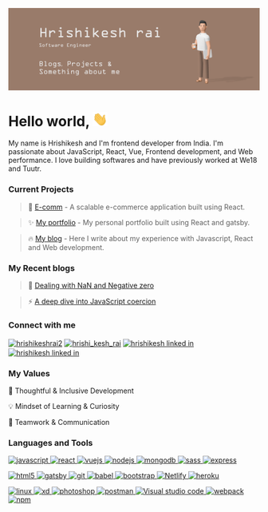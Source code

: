 [![Header](https://github.com/SskYwaLkeR/sskywalker/blob/main/Github-header.png?raw=true  "Header")](https://some-url.dev/)


# Hello world, <img src="https://github.com/SskYwaLkeR/sskywalker/blob/main/wave.gif?raw=true" width="30px"> 


My name is Hrishikesh and I'm frontend developer from India. I'm passionate about JavaScript, React, Vue, Frontend development, and Web performance. I love building softwares and have previously worked at We18 and Tuutr.


### Current Projects

> 🛒 [E-comm](https://github.com/SskYwaLkeR/e-comm) -  A scalable e-commerce application built using React.

> ✨ [My portfolio](https://github.com/SskYwaLkeR/my-portfolio) - My personal portfolio built using React and gatsby.

> 🔥 [My blog](https://github.com/SskYwaLkeR/my-blog) - Here I write about my experience with Javascript, React and Web development.


### My Recent blogs

> 🎃 [Dealing with NaN and Negative zero](https://hrishikesh-blogs.netlify.app/NaN-and-negative-zero/)

> ⚡ [A deep dive into JavaScript coercion](https://hrishikesh-blogs.netlify.app/JavaScript-Coercion-deep-dive/)

### Connect with me
<p align="left">
<a href="https://twitter.com/hrishikeshrai2" target="blank"><img align="center" src="https://www.vectorlogo.zone/logos/twitter/twitter-official.svg" alt="hrishikeshrai2" height="30" width="35" /></a>
<a href="https://instagram.com/hrishi_kesh_rai" target="blank"><img align="center" src="https://www.vectorlogo.zone/logos/instagram/instagram-icon.svg" alt="hrishi_kesh_rai" height="30" width="30" /></a>
<a href="https://www.linkedin.com/in/hrishikesh-rai-b04a88179/" target="blank"><img align="center" src="https://www.vectorlogo.zone/logos/linkedin/linkedin-icon.svg" alt="hrishikesh linked in" height="30" width="40" /></a>
<a href="mailto:hkrai39@gmail.com"><img align="center" src="https://www.vectorlogo.zone/logos/gmail/gmail-icon.svg" alt="hrishikesh linked in" height="30" width="40" /></a>
</p>

### My Values 

🧠 Thoughtful & Inclusive Development

💡  Mindset of Learning & Curiosity

🙌 Teamwork & Communication


### Languages and Tools

<p align="left">

<a href="https://developer.mozilla.org/en-US/docs/Web/JavaScript" target="_blank"> <img src="https://devicons.github.io/devicon/devicon.git/icons/javascript/javascript-original.svg" alt="javascript" width="40" height="40"/> </a> <a href="https://reactjs.org/" target="_blank"> <img src="https://devicons.github.io/devicon/devicon.git/icons/react/react-original-wordmark.svg" alt="react" width="40" height="40"/> </a> <a href="https://vuejs.org/" target="_blank"> <img src="https://devicons.github.io/devicon/devicon.git/icons/vuejs/vuejs-original-wordmark.svg" alt="vuejs" width="40" height="40"/> </a> <a href="https://nodejs.org" target="_blank"> <img src="https://devicons.github.io/devicon/devicon.git/icons/nodejs/nodejs-original-wordmark.svg" alt="nodejs" width="40" height="40"/> </a> <a href="https://www.mongodb.com/" target="_blank"> <img src="https://devicons.github.io/devicon/devicon.git/icons/mongodb/mongodb-original-wordmark.svg" alt="mongodb" width="40" height="40"/> </a> <a href="https://sass-lang.com" target="_blank"> <img src="https://devicons.github.io/devicon/devicon.git/icons/sass/sass-original.svg" alt="sass" width="40" height="40"/> </a> <a href="https://expressjs.com" target="_blank"> <img src="https://devicons.github.io/devicon/devicon.git/icons/express/express-original-wordmark.svg" alt="express" width="40" height="40"/> </a>


</p>

<p align="left">
<a href="https://www.w3.org/html/" target="_blank"> <img src="https://devicons.github.io/devicon/devicon.git/icons/html5/html5-original-wordmark.svg" alt="html5" width="40" height="40"/> </a> <a href="https://www.gatsbyjs.com/" target="_blank"> <img src="https://www.vectorlogo.zone/logos/gatsbyjs/gatsbyjs-icon.svg" alt="gatsby" width="40" height="40"/> </a> <a href="https://git-scm.com/" target="_blank"> <img src="https://www.vectorlogo.zone/logos/git-scm/git-scm-icon.svg" alt="git" width="40" height="40"/> </a> <a href="https://babeljs.io/" target="_blank"> <img src="https://www.vectorlogo.zone/logos/babeljs/babeljs-icon.svg" alt="babel" width="40" height="40"/> </a> <a href="https://getbootstrap.com" target="_blank"> <img src="https://devicons.github.io/devicon/devicon.git/icons/bootstrap/bootstrap-plain.svg" alt="bootstrap" width="40" height="40"/> </a> <a href="https://www.netlify.com/" target="_blank"> <img src="https://www.vectorlogo.zone/logos/netlify/netlify-icon.svg" alt="Netlify" width="40" height="40"/> </a>  <a href="https://heroku.com" target="_blank"> <img src="https://www.vectorlogo.zone/logos/heroku/heroku-icon.svg" alt="heroku" width="40" height="40"/> </a>


</p>

<p align="left">
<a href="https://www.linux.org/" target="_blank"> <img src="https://devicons.github.io/devicon/devicon.git/icons/linux/linux-original.svg" alt="linux" width="40" height="40"/> </a> <a href="https://www.adobe.com/products/xd.html" target="_blank"> <img src="https://cdn.worldvectorlogo.com/logos/adobe-xd.svg" alt="xd" width="40" height="40"/> </a> <a href="https://www.photoshop.com/en" target="_blank"> <img src="https://devicons.github.io/devicon/devicon.git/icons/photoshop/photoshop-plain.svg" alt="photoshop" width="40" height="40"/> </a> <a href="https://postman.com" target="_blank"> <img src="https://www.vectorlogo.zone/logos/getpostman/getpostman-icon.svg" alt="postman" width="40" height="40"/> </a> <a href="https://code.visualstudio.com/" target="_blank"> <img src="https://www.vectorlogo.zone/logos/visualstudio_code/visualstudio_code-icon.svg" alt="Visual studio code" width="40" height="40"/> </a> <a href="https://webpack.js.org" target="_blank"> <img src="https://devicons.github.io/devicon/devicon.git/icons/webpack/webpack-original.svg" alt="webpack" width="40" height="40"/> </a>  <a href="https://www.npmjs.com/" target="_blank"> <img src="https://www.vectorlogo.zone/logos/npmjs/npmjs-ar21.svg" alt="npm" width="60" height="40"/> </a>
</p>




